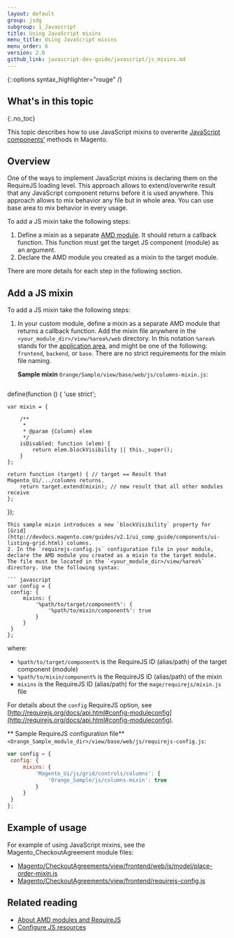 ```yaml
---
layout: default
group: jsdg
subgroup: 1_Javascript
title: Using JavaScript mixins
menu_title: Using JavaScript mixins
menu_order: 6
version: 2.0
github_link: javascript-dev-guide/javascript/js_mixins.md
---
```


{::options syntax_highlighter="rouge" /}

## What's in this topic
{:.no_toc}

This topic describes how to use JavaScript mixins to overwrite [JavaScript components']({{page.baseurl}}javascript-dev-guide/javascript/js_overview.html#js_terms) methods in Magento.


## Overview

One of the ways to implement JavaScript mixins is declaring them on the RequireJS loading level. This approach allows to extend/overwrite result that any JavaScript component returns before it is used anywhere. This approach allows to mix behavior any file but in whole area. You can use base area to mix behavior in every usage.

To add a JS mixin take the following steps:

1. Define a mixin as a separate [AMD module](https://en.wikipedia.org/wiki/Asynchronous_module_definition). It should return a callback function. This function must get the target JS component (module) as an argument.
2. Declare the AMD module you created as a mixin to the target module. 

There are more details for each step in the following section.

## Add a JS mixin

To add a JS mixin take the following steps:

1. In your custom module, define a mixin as a separate AMD module that returns a callback function. Add the mixin file anywhere in the `<your_module_dir>/view/%area%/web` directory. In this notation `%area%` stands for the [application area]({{page.baseurl}}architecture/archi_perspectives/components/modules/mod_and_areas.html), and might be one of the following: `frontend`, `backend`, or `base`. There are no strict requirements for the mixin file naming. 

   **Sample mixin** `Orange/Sample/view/base/web/js/columns-mixin.js`:

   ``` javascript
define(function () {
    'use strict';
 
    var mixin = {
 
        /**
         *
         * @param {Column} elem
         */
        isDisabled: function (elem) {
            return elem.blockVisibility || this._super();
        }
    };
  
    return function (target) { // target == Result that Magento_Ui/.../columns returns.
        return target.extend(mixin); // new result that all other modules receive 
    };
});

   ```
   This sample mixin introduces a new `blockVisibility` property for [Grid](http://devdocs.magento.com/guides/v2.1/ui_comp_guide/components/ui-listing-grid.html) columns. 
2. In the `requirejs-config.js` configuration file in your module, declare the AMD module you created as a mixin to the target module. The file must be located in the `<your_module_dir>/view/%area%` directory. Use the following syntax:

   ``` javascript
var config = {  
    config: {   
        mixins: {  
            '%path/to/target/component%': {  
                '%path/to/mixin/component%': true  
            }
        }
    }
};
   ``` 

   where:

   - `%path/to/target/component%` is the RequireJS ID (alias/path) of the target component (module)
   - `%path/to/mixin/component%` is the RequireJS ID (alias/path) of the mixin
   - `mixins` is the RequireJS ID (alias/path) for the `mage/requirejs/mixin.js` file

   For details about the `config` RequireJS option, see [http://requirejs.org/docs/api.html#config-moduleconfig](http://requirejs.org/docs/api.html#config-moduleconfig).
   
  ** Sample RequireJS configuration file** `<Orange_Sample_module_dir>/view/base/web/js/requirejs-config.js`:

   ``` javascript
var config = {  
    config: {   
        mixins: {  
            'Magento_Ui/js/grid/controls/columns': {  
                'Orange_Sample/js/columns-mixin': true
            }
        }
    }
};
   ```

## Example of usage
For example of using JavaScript mixins, see the Magento_CheckoutAgreement module files: 

 - [Magento/CheckoutAgreements/view/frontend/web/js/model/place-order-mixin.js]({{site.mage2100url}}app/code/Magento/CheckoutAgreements/view/frontend/web/js/model/place-order-mixin.js)
 - [Magento/CheckoutAgreements/view/frontend/requirejs-config.js]({{site.mage2100url}}app/code/Magento/CheckoutAgreements/view/frontend/requirejs-config.js) 

## Related reading

- [About AMD modules and RequireJS]({{page.baseurl}}ui_comp_guide/concepts/ui_comp_requirejs_concept.html) 
- [Configure JS resources]({{page.baseurl}}javascript-dev-guide/javascript/js-resources.html)